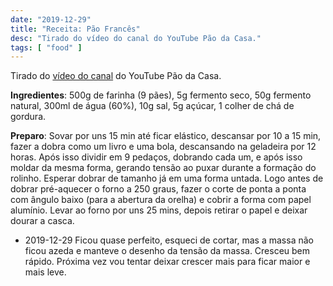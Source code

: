 ```yaml
---
date: "2019-12-29"
title: "Receita: Pão Francês"
desc: "Tirado do vídeo do canal do YouTube Pão da Casa."
tags: [ "food" ]
---
```

Tirado do [vídeo do canal](https://youtu.be/KCe85lhkfOg) do YouTube Pão da Casa.

**Ingredientes**: 500g de farinha (9 pães), 5g fermento seco, 50g fermento natural, 300ml de água (60%), 10g sal, 5g açúcar, 1 colher de chá de gordura.

**Preparo**: Sovar por uns 15 min até ficar elástico, descansar por 10 a 15 min, fazer a dobra como um livro e uma bola, descansando na geladeira por 12 horas. Após isso dividir em 9 pedaços, dobrando cada um, e após isso moldar da mesma forma, gerando tensão ao puxar durante a formação do rolinho. Esperar dobrar de tamanho já em uma forma untada. Logo antes de dobrar pré-aquecer o forno a 250 graus, fazer o corte de ponta a ponta com ângulo baixo (para a abertura da orelha) e cobrir a forma com papel alumínio. Levar ao forno por uns 25 mins, depois retirar o papel e deixar dourar a casca.

 - 2019-12-29 Ficou quase perfeito, esqueci de cortar, mas a massa não ficou azeda e manteve o desenho da tensão da massa. Cresceu bem rápido. Próxima vez vou tentar deixar crescer mais para ficar maior e mais leve.

